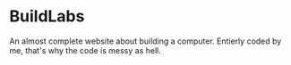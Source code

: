 # BuildLabs
An almost complete website about building a computer. Entierly coded by me, that's why the code is messy as hell.
